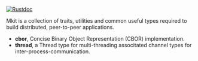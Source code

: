 [![Rustdoc](https://img.shields.io/badge/rustdoc-hosted-blue.svg)](https://docs.rs/mkit)

Mkit is a collection of traits, utilities and common useful types required
to build distributed, peer-to-peer applications.

* __cbor__, Concise Binary Object Representation (CBOR) implementation.
* __thread__, a Thread type for multi-threading associtated channel types
  for inter-process-communication.
